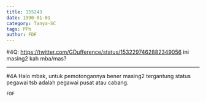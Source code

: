 ```yaml
---
title: 155243
date: 1990-01-01
category: Tanya-SC
tags: PPh
author: FDF
---
```


#4Q: https://twitter.com/GDufference/status/1532297462882349056 ini masing2 kah mba/mas?

---

#4A Halo mbak, untuk pemotongannya bener masing2 tergantung status pegawai tsb adalah pegawai pusat atau cabang.

`FDF`
